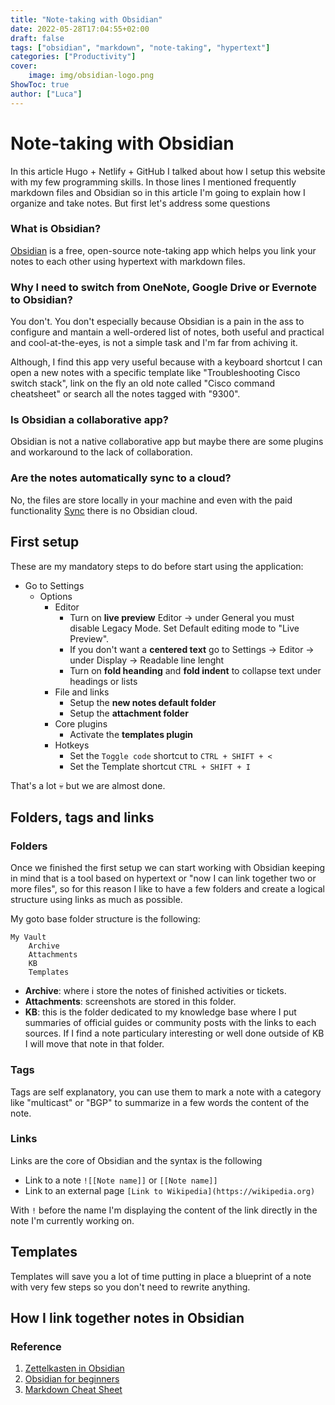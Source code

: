 ```yaml
---
title: "Note-taking with Obsidian"
date: 2022-05-28T17:04:55+02:00
draft: false
tags: ["obsidian", "markdown", "note-taking", "hypertext"]
categories: ["Productivity"]
cover:
	image: img/obsidian-logo.png
ShowToc: true
author: ["Luca"]
---
```

# Note-taking with Obsidian
In this article Hugo + Netlify + GitHub I talked about how I setup this website with my few programming skills. In those lines I mentioned frequently markdown files and Obsidian so in this article I'm going to explain how I organize and take notes. But first let's address some questions

### What is Obsidian? 
[Obsidian](https://obsidian.md/) is a free, open-source note-taking app which helps you link your notes to each other using hypertext with markdown files.

### Why I need to switch from OneNote, Google Drive or Evernote to Obsidian?
You don't. You don't especially because Obsidian is a pain in the ass to configure and mantain a well-ordered list of notes, both useful and practical and cool-at-the-eyes, is not a simple task and I'm far from achiving it.

Although, I find this app very useful because with a keyboard shortcut I can open a new notes with a specific template like "Troubleshooting Cisco switch stack", link on the fly an old note called "Cisco command cheatsheet" or search all the notes tagged with "9300".

### Is Obsidian a collaborative app?
Obsidian is not a native collaborative app but maybe there are some plugins and workaround to the lack of collaboration.

### Are the notes automatically sync to a cloud?
No, the files are store locally in your machine and even with the paid functionality [Sync](https://obsidian.md/sync) there is no Obsidian cloud.

## First setup
These are my mandatory steps to do before start using the application:

- Go to Settings
	- Options
		- Editor
			- Turn on **live preview** Editor -> under General you must disable Legacy Mode. Set Default editing mode to "Live Preview".
			- If you don't want a **centered text** go to Settings -> Editor -> under Display -> Readable line lenght
			- Turn on **fold heanding** and **fold indent** to collapse text under headings or lists
		- File and links
			- Setup the **new notes default folder**
			- Setup the **attachment folder**
		- Core plugins
			- Activate the **templates plugin**
		- Hotkeys
			- Set the `Toggle code` shortcut to `CTRL + SHIFT + <`
			- Set the Template shortcut `CTRL + SHIFT + I`

That's a lot :skull: but we are almost done.

## Folders, tags and links
### Folders
Once we finished the first setup we can start working with Obsidian keeping in mind that is a tool based on hypertext or "now I can link together two or more files", so for this reason I like to have a few folders and create a logical structure using links as much as possible.

My goto base folder structure is the following:

```
My Vault
	Archive
	Attachments
	KB
	Templates
```

- **Archive**: where i store the notes of finished activities or tickets.
- **Attachments**: screenshots are stored in this folder.
- **KB**: this is the folder dedicated to my knowledge base where I put summaries of official guides or community posts with the links to each sources. If I find a note particulary interesting or well done outside of KB I will move that note in that folder.

### Tags
Tags are self explanatory, you can use them to mark a note with a category like "multicast" or "BGP" to summarize in a few words the content of the note.

### Links
Links are the core of Obsidian and the syntax is the following

- Link to a note `![[Note name]]` or `[[Note name]]`
- Link to an external page `[Link to Wikipedia](https://wikipedia.org)`

With `!` before the name I'm displaying the content of the link directly in the note I'm currently working on.

## Templates
Templates will save you a lot of time putting in place a blueprint of a note with very few steps so you don't need to rewrite anything.


## How I link together notes in Obsidian


### Reference
1. [Zettelkasten in Obsidian](https://youtu.be/E6ySG7xYgjY?t=137)
2. [Obsidian for beginners](https://www.youtube.com/watch?v=QgbLb6QCK88)
3. [Markdown Cheat Sheet](https://www.markdownguide.org/cheat-sheet/)






